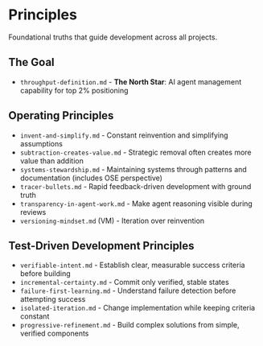 # Principles

Foundational truths that guide development across all projects.

## The Goal
- `throughput-definition.md` - **The North Star**: AI agent management capability for top 2% positioning

## Operating Principles
- `invent-and-simplify.md` - Constant reinvention and simplifying assumptions
- `subtraction-creates-value.md` - Strategic removal often creates more value than addition
- `systems-stewardship.md` - Maintaining systems through patterns and documentation (includes OSE perspective)
- `tracer-bullets.md` - Rapid feedback-driven development with ground truth
- `transparency-in-agent-work.md` - Make agent reasoning visible during reviews
- `versioning-mindset.md` (VM) - Iteration over reinvention

## Test-Driven Development Principles
- `verifiable-intent.md` - Establish clear, measurable success criteria before building
- `incremental-certainty.md` - Commit only verified, stable states
- `failure-first-learning.md` - Understand failure detection before attempting success
- `isolated-iteration.md` - Change implementation while keeping criteria constant
- `progressive-refinement.md` - Build complex solutions from simple, verified components
